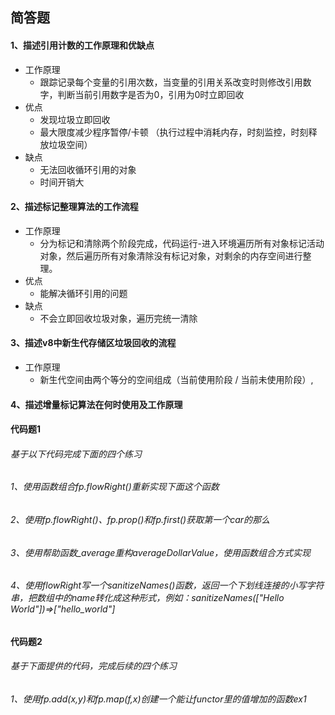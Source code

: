 ## 简答题

#### 1、描述引用计数的工作原理和优缺点
* 工作原理
  - 跟踪记录每个变量的引用次数，当变量的引用关系改变时则修改引用数字，判断当前引用数字是否为0，引用为0时立即回收
* 优点
  - 发现垃圾立即回收
  - 最大限度减少程序暂停/卡顿 （执行过程中消耗内存，时刻监控，时刻释放垃圾空间）
* 缺点
  - 无法回收循环引用的对象
  - 时间开销大 
#### 2、描述标记整理算法的工作流程
* 工作原理
  - 分为标记和清除两个阶段完成，代码运行-进入环境遍历所有对象标记活动对象，然后遍历所有对象清除没有标记对象，对剩余的内存空间进行整理。
* 优点
  - 能解决循环引用的问题
* 缺点
  - 不会立即回收垃圾对象，遍历完统一清除

#### 3、描述v8中新生代存储区垃圾回收的流程
* 工作原理
  - 新生代空间由两个等分的空间组成（当前使用阶段 / 当前未使用阶段）,
#### 4、描述增量标记算法在何时使用及工作原理
#### 代码题1
###### 基于以下代码完成下面的四个练习
###### 1、使用函数组合fp.flowRight()重新实现下面这个函数
###### 2、使用fp.flowRight()、fp.prop()和fp.first()获取第一个car的那么
###### 3、使用帮助函数_average重构averageDollarValue，使用函数组合方式实现
###### 4、使用flowRight写一个sanitizeNames()函数，返回一个下划线连接的小写字符串，把数组中的name转化成这种形式，例如：sanitizeNames(["Hello World"])=>["hello_world"]
#### 代码题2
###### 基于下面提供的代码，完成后续的四个练习
###### 1、使用fp.add(x,y)和fp.map(f,x)创建一个能让functor里的值增加的函数ex1







